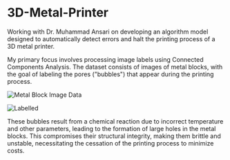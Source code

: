 # 3D-Metal-Printer

Working with Dr. Muhammad Ansari on developing an algorithm model designed to automatically detect errors and halt the printing process of a 3D metal printer.

My primary focus involves processing image labels using Connected Components Analysis. The dataset consists of images of metal blocks, with the goal of labeling the pores ("bubbles") that appear during the printing process.

![Metal Block Image Data](https://github.com/ThongLai/Metal-Printer-Error-Detection/assets/63563631/2f0aca3b-625c-4390-a097-677a063b25e3)

![Labelled](https://github.com/ThongLai/Metal-Printer-Error-Detection/assets/63563631/47cc579e-2782-4525-9be4-ac786fcbf9bc)

These bubbles result from a chemical reaction due to incorrect temperature and other parameters, leading to the formation of large holes in the metal blocks. This compromises their structural integrity, making them brittle and unstable, necessitating the cessation of the printing process to minimize costs.


